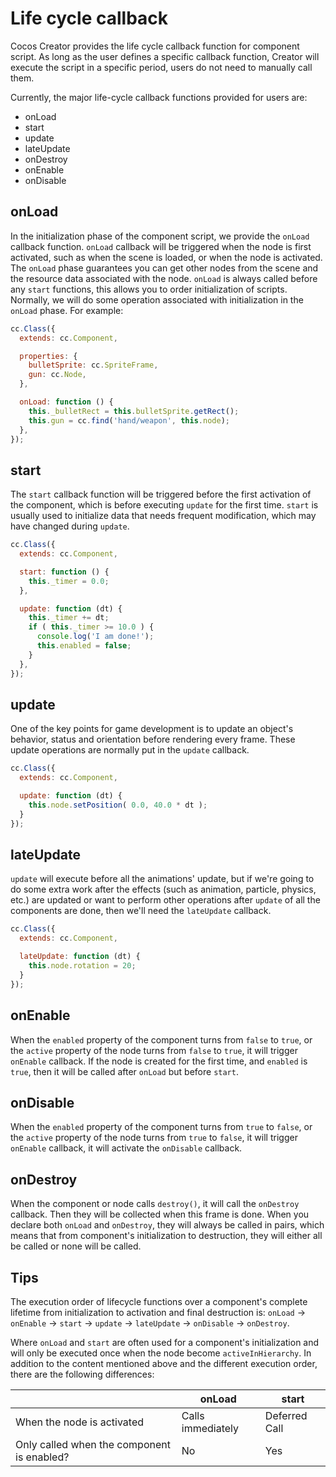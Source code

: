 # Life cycle callback

Cocos Creator provides the life cycle callback function for component script. As long as the user defines a specific callback function, Creator will execute the script in a specific period, users do not need to manually call them.

Currently, the major life-cycle callback functions provided for users are:

 - onLoad
 - start
 - update
 - lateUpdate
 - onDestroy
 - onEnable
 - onDisable

## onLoad

In the initialization phase of the component script, we provide the `onLoad` callback function. `onLoad` callback will be triggered when the node is first activated, such as when the scene is loaded, or when the node is activated. The `onLoad` phase guarantees you can get other nodes from the scene and the resource data associated with the node. `onLoad` is always called before any `start` functions, this allows you to order initialization of scripts. Normally, we will do some operation associated with initialization in the `onLoad` phase. For example:

```js
cc.Class({
  extends: cc.Component,

  properties: {
    bulletSprite: cc.SpriteFrame,
    gun: cc.Node,
  },

  onLoad: function () {
    this._bulletRect = this.bulletSprite.getRect();
    this.gun = cc.find('hand/weapon', this.node);
  },
});
```

## start

The `start` callback function will be triggered before the first activation of the component, which is before executing `update` for the first time. `start` is usually used to initialize data that needs frequent modification, which may have changed during `update`.

```js
cc.Class({
  extends: cc.Component,

  start: function () {
    this._timer = 0.0;
  },

  update: function (dt) {
    this._timer += dt;
    if ( this._timer >= 10.0 ) {
      console.log('I am done!');
      this.enabled = false;
    }
  },
});
```

## update

One of the key points for game development is to update an object's behavior, status and orientation before rendering every frame. These update operations are normally put in the `update` callback.

```js
cc.Class({
  extends: cc.Component,

  update: function (dt) {
    this.node.setPosition( 0.0, 40.0 * dt );
  }
});
```

## lateUpdate

`update` will execute before all the animations' update, but if we're going to do some extra work after the effects (such as animation, particle, physics, etc.) are updated or want to perform other operations after `update` of all the components are done, then we'll need the `lateUpdate` callback.

```js
cc.Class({
  extends: cc.Component,

  lateUpdate: function (dt) {
    this.node.rotation = 20;
  }
});
```

## onEnable

When the `enabled` property of the component turns from `false` to `true`, or the `active` property of the node turns from `false` to `true`, it will trigger `onEnable` callback. If the node is created for the first time, and `enabled` is `true`, then it will be called after `onLoad` but before `start`.

## onDisable

When the `enabled` property of the component turns from `true` to `false`, or the `active` property of the node turns from `true` to `false`, it will trigger `onEnable` callback, it will activate the `onDisable` callback.

## onDestroy

When the component or node calls `destroy()`, it will call the `onDestroy` callback. Then they will be collected when this frame is done. When you declare both `onLoad` and `onDestroy`, they will always be called in pairs, which means that from component's initialization to destruction, they will either all be called or none will be called.

## Tips

The execution order of lifecycle functions over a component's complete lifetime from initialization to activation and final destruction is: `onLoad` -> `onEnable` -> `start` -> `update` -> `lateUpdate` -> `onDisable` -> `onDestroy`.

Where `onLoad` and `start` are often used for a component's initialization and will only be executed once when the node become `activeInHierarchy`. In addition to the content mentioned above and the different execution order, there are the following differences:

|        | onLoad  | start  |
| ------ | ------- | -----  |
| When the node is activated   | Calls immediately | Deferred Call |
| Only called when the component is enabled? |  No   | Yes  |
